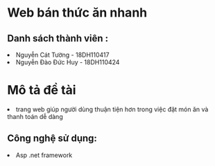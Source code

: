 # Web bán thức ăn nhanh 
##  Danh sách thành viên :
<li> Nguyễn Cát Tường - 18DH110417 </li>
<li> Nguyễn Đào Đức Huy - 18DH110424 </li>

# Mô tả đề tài
<li> trang web giúp người dùng thuận tiện hơn trong việc đặt món ăn và thanh toán dễ dàng </li>

## Công nghệ sử dụng:
<li> Asp .net framework 
